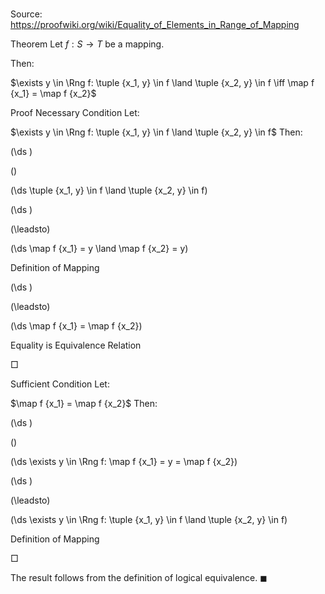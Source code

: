 # 

Source: https://proofwiki.org/wiki/Equality_of_Elements_in_Range_of_Mapping



Theorem
Let $f: S \to T$ be a mapping.

Then:

$\exists y \in \Rng f: \tuple {x_1, y} \in f \land \tuple {x_2, y} \in f \iff \map f {x_1} = \map f {x_2}$


Proof
Necessary Condition
Let:

$\exists y \in \Rng f: \tuple {x_1, y} \in f \land \tuple {x_2, y} \in f$
Then:














\(\ds \)

\(\)







\(\ds \tuple {x_1, y} \in f \land \tuple {x_2, y} \in f\)




















\(\ds \)

\(\leadsto\)







\(\ds \map f {x_1} = y \land \map f {x_2} = y\)





Definition of Mapping














\(\ds \)

\(\leadsto\)







\(\ds \map f {x_1} = \map f {x_2}\)





Equality is Equivalence Relation



$\Box$


Sufficient Condition
Let:

$\map f {x_1} = \map f {x_2}$
Then:














\(\ds \)

\(\)







\(\ds \exists y \in \Rng f: \map f {x_1} = y = \map f {x_2}\)




















\(\ds \)

\(\leadsto\)







\(\ds \exists y \in \Rng f: \tuple {x_1, y} \in f \land \tuple {x_2, y} \in f\)





Definition of Mapping



$\Box$

The result follows from the definition of logical equivalence.
$\blacksquare$





